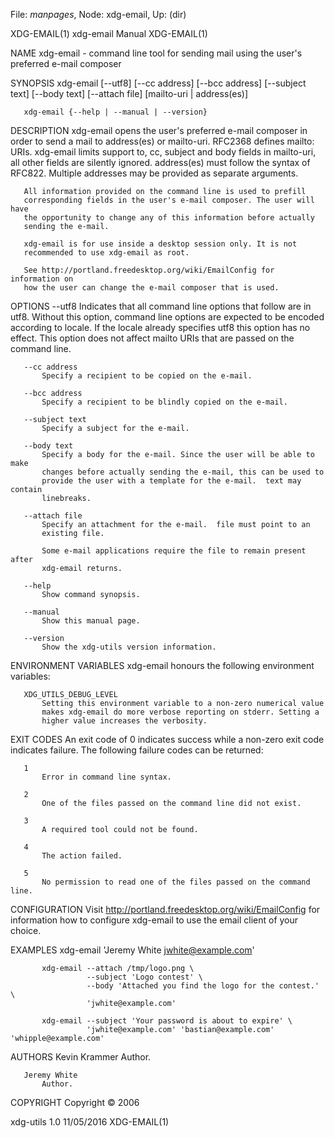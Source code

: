 File: *manpages*,  Node: xdg-email,  Up: (dir)

XDG-EMAIL(1)                   xdg-email Manual                   XDG-EMAIL(1)



NAME
       xdg-email - command line tool for sending mail using the user's
       preferred e-mail composer

SYNOPSIS
       xdg-email [--utf8] [--cc address] [--bcc address] [--subject text]
                 [--body text] [--attach file] [mailto-uri | address(es)]

       xdg-email {--help | --manual | --version}

DESCRIPTION
       xdg-email opens the user's preferred e-mail composer in order to send a
       mail to address(es) or mailto-uri. RFC2368 defines mailto: URIs.
       xdg-email limits support to, cc, subject and body fields in mailto-uri,
       all other fields are silently ignored.  address(es) must follow the
       syntax of RFC822. Multiple addresses may be provided as separate
       arguments.

       All information provided on the command line is used to prefill
       corresponding fields in the user's e-mail composer. The user will have
       the opportunity to change any of this information before actually
       sending the e-mail.

       xdg-email is for use inside a desktop session only. It is not
       recommended to use xdg-email as root.

       See http://portland.freedesktop.org/wiki/EmailConfig for information on
       how the user can change the e-mail composer that is used.

OPTIONS
       --utf8
           Indicates that all command line options that follow are in utf8.
           Without this option, command line options are expected to be
           encoded according to locale. If the locale already specifies utf8
           this option has no effect. This option does not affect mailto URIs
           that are passed on the command line.

       --cc address
           Specify a recipient to be copied on the e-mail.

       --bcc address
           Specify a recipient to be blindly copied on the e-mail.

       --subject text
           Specify a subject for the e-mail.

       --body text
           Specify a body for the e-mail. Since the user will be able to make
           changes before actually sending the e-mail, this can be used to
           provide the user with a template for the e-mail.  text may contain
           linebreaks.

       --attach file
           Specify an attachment for the e-mail.  file must point to an
           existing file.

           Some e-mail applications require the file to remain present after
           xdg-email returns.

       --help
           Show command synopsis.

       --manual
           Show this manual page.

       --version
           Show the xdg-utils version information.

ENVIRONMENT VARIABLES
       xdg-email honours the following environment variables:

       XDG_UTILS_DEBUG_LEVEL
           Setting this environment variable to a non-zero numerical value
           makes xdg-email do more verbose reporting on stderr. Setting a
           higher value increases the verbosity.

EXIT CODES
       An exit code of 0 indicates success while a non-zero exit code
       indicates failure. The following failure codes can be returned:

       1
           Error in command line syntax.

       2
           One of the files passed on the command line did not exist.

       3
           A required tool could not be found.

       4
           The action failed.

       5
           No permission to read one of the files passed on the command line.

CONFIGURATION
       Visit http://portland.freedesktop.org/wiki/EmailConfig for information
       how to configure xdg-email to use the email client of your choice.

EXAMPLES
           xdg-email 'Jeremy White <jwhite@example.com>'

           xdg-email --attach /tmp/logo.png \
                     --subject 'Logo contest' \
                     --body 'Attached you find the logo for the contest.' \
                     'jwhite@example.com'

           xdg-email --subject 'Your password is about to expire' \
                     'jwhite@example.com' 'bastian@example.com' 'whipple@example.com'


AUTHORS
       Kevin Krammer
           Author.

       Jeremy White
           Author.

COPYRIGHT
       Copyright © 2006



xdg-utils 1.0                     11/05/2016                      XDG-EMAIL(1)
